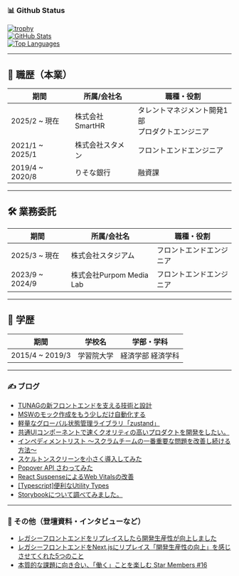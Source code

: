 ### 📊 Github Status

[![trophy](https://github-profile-trophy.vercel.app/?username=takumimzd&theme=nord)](https://github.com/ryo-ma/github-profile-trophy)  
[![GitHub Stats](https://github-readme-stats.vercel.app/api?username=takumimzd&hide=contribs&count_private=true&show_icons=true&theme=tokyonight)](https://github.com/takumimzd/)  
[![Top Languages](https://github-readme-stats.vercel.app/api/top-langs/?username=takumimzd&layout=compact&theme=tokyonight)](https://github.com/takumimzd/)

---

## 📌 職歴（本業）

| 期間              | 所属/会社名                | 職種・役割                          |
|-------------------|-----------------------------|-------------------------------------|
| 2025/2 ~ 現在     | 株式会社SmartHR            | タレントマネジメント開発1部<br>プロダクトエンジニア |
| 2021/1 ~ 2025/1   | 株式会社スタメン            | フロントエンドエンジニア           |
| 2019/4 ~ 2020/8   | りそな銀行                 | 融資課                              |

---

## 🛠 業務委託

| 期間              | 所属/会社名                      | 職種・役割                          |
|-------------------|----------------------------------|-------------------------------------|
| 2025/3 ~ 現在     | 株式会社スタジアム               | フロントエンドエンジニア |
| 2023/9 ~ 2024/9   | 株式会社Purpom Media Lab         | フロントエンドエンジニア |

---

## 🏫 学歴

| 期間              | 学校名                            | 学部・学科              |
|-------------------|-----------------------------------|--------------------------|
| 2015/4 ~ 2019/3   | 学習院大学                        | 経済学部 経済学科       |


---

### ✍️ ブログ

- [TUNAGの新フロントエンドを支える技術と設計](https://tech.stmn.co.jp/entry/2023/08/15/112732)
- [MSWのモック作成をもう少しだけ自動化する](https://zenn.dev/stmn_inc/articles/1b30b0ac43515b)
- [軽量なグローバル状態管理ライブラリ「zustand」](https://zenn.dev/stmn_inc/articles/f1101cfa20dedc)
- [共通UIコンポーネントで速くクオリティの高いプロダクトを開発をしたい。](https://tech.stmn.co.jp/entry/2022/08/16/153454)
- [インペディメントリスト 〜スクラムチームの一番重要な問題を改善し続ける方法〜](https://tech.stmn.co.jp/entry/2022/12/13/162849)
- [スケルトンスクリーンを小さく導入してみた](https://tech.stmn.co.jp/entry/2022/12/22/184952)
- [Popover API さわってみた](https://zenn.dev/stmn_inc/articles/1ce5afa60f0c9a)
- [React SuspenseによるWeb Vitalsの改善](https://zenn.dev/mzd/articles/0b2e54eac31ceb)
- [[Typescript]便利なUtility Types](https://zenn.dev/mzd/articles/1967b161f35f0e)
- [Storybookについて調べてみました。](https://tech.stmn.co.jp/entry/2021/05/17/155842)

---

### 🎤 その他（登壇資料・インタビューなど）

- [レガシーフロントエンドをリプレイスしたら開発生産性が向上しました](https://speakerdeck.com/kamio/regasihurontoendowo-ripureisusitara-kai-fa-sheng-chan-xing-gaxiang-shang-simasita)
- [レガシーフロントエンドをNext.jsにリプレイス「開発生産性の向上」を感じさせてくれた5つのこと](https://logmi.jp/tech/articles/329780)
- [本質的な課題に向き合い、「働く」ことを楽しむ Star Members #16](https://note.com/stmn_hr/n/nf3d5caf43c7a)
